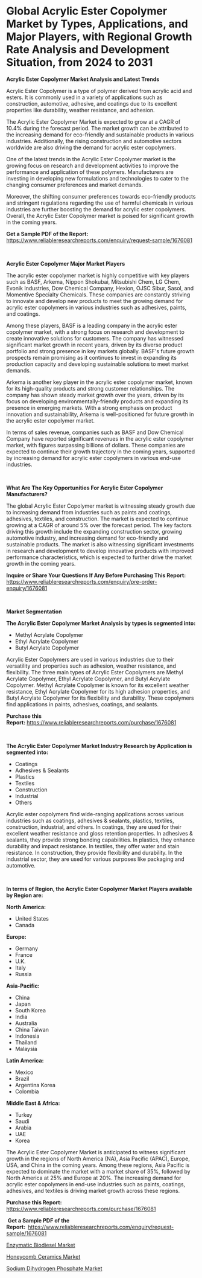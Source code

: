 <p><h1>Global Acrylic Ester Copolymer Market by Types, Applications, and Major Players, with Regional Growth Rate Analysis and Development Situation, from 2024 to 2031</h1></p><p><strong>Acrylic Ester Copolymer Market Analysis and Latest Trends</strong></p>
<p><p>Acrylic Ester Copolymer is a type of polymer derived from acrylic acid and esters. It is commonly used in a variety of applications such as construction, automotive, adhesive, and coatings due to its excellent properties like durability, weather resistance, and adhesion.</p><p>The Acrylic Ester Copolymer Market is expected to grow at a CAGR of 10.4% during the forecast period. The market growth can be attributed to the increasing demand for eco-friendly and sustainable products in various industries. Additionally, the rising construction and automotive sectors worldwide are also driving the demand for acrylic ester copolymers.</p><p>One of the latest trends in the Acrylic Ester Copolymer market is the growing focus on research and development activities to improve the performance and application of these polymers. Manufacturers are investing in developing new formulations and technologies to cater to the changing consumer preferences and market demands.</p><p>Moreover, the shifting consumer preferences towards eco-friendly products and stringent regulations regarding the use of harmful chemicals in various industries are further boosting the demand for acrylic ester copolymers. Overall, the Acrylic Ester Copolymer market is poised for significant growth in the coming years.</p></p>
<p><strong>Get a Sample PDF of the Report:&nbsp;</strong> <a href="https://www.reliableresearchreports.com/enquiry/request-sample/1676081">https://www.reliableresearchreports.com/enquiry/request-sample/1676081</a></p>
<p>&nbsp;</p>
<p><strong>Acrylic Ester Copolymer Major Market Players</strong></p>
<p><p>The acrylic ester copolymer market is highly competitive with key players such as BASF, Arkema, Nippon Shokubai, Mitsubishi Chem, LG Chem, Evonik Industries, Dow Chemical Company, Hexion, OJSC Sibur, Sasol, and Momentive Specialty Chemicals. These companies are constantly striving to innovate and develop new products to meet the growing demand for acrylic ester copolymers in various industries such as adhesives, paints, and coatings.</p><p>Among these players, BASF is a leading company in the acrylic ester copolymer market, with a strong focus on research and development to create innovative solutions for customers. The company has witnessed significant market growth in recent years, driven by its diverse product portfolio and strong presence in key markets globally. BASF's future growth prospects remain promising as it continues to invest in expanding its production capacity and developing sustainable solutions to meet market demands.</p><p>Arkema is another key player in the acrylic ester copolymer market, known for its high-quality products and strong customer relationships. The company has shown steady market growth over the years, driven by its focus on developing environmentally-friendly products and expanding its presence in emerging markets. With a strong emphasis on product innovation and sustainability, Arkema is well-positioned for future growth in the acrylic ester copolymer market.</p><p>In terms of sales revenue, companies such as BASF and Dow Chemical Company have reported significant revenues in the acrylic ester copolymer market, with figures surpassing billions of dollars. These companies are expected to continue their growth trajectory in the coming years, supported by increasing demand for acrylic ester copolymers in various end-use industries.</p></p>
<p>&nbsp;</p>
<p><strong>What Are The Key Opportunities For Acrylic Ester Copolymer Manufacturers?</strong></p>
<p><p>The global Acrylic Ester Copolymer market is witnessing steady growth due to increasing demand from industries such as paints and coatings, adhesives, textiles, and construction. The market is expected to continue growing at a CAGR of around 5% over the forecast period. The key factors driving this growth include the expanding construction sector, growing automotive industry, and increasing demand for eco-friendly and sustainable products. The market is also witnessing significant investments in research and development to develop innovative products with improved performance characteristics, which is expected to further drive the market growth in the coming years.</p></p>
<p><strong>Inquire or Share Your Questions If Any Before Purchasing This Report:</strong> <a href="https://www.reliableresearchreports.com/enquiry/pre-order-enquiry/1676081">https://www.reliableresearchreports.com/enquiry/pre-order-enquiry/1676081</a></p>
<p>&nbsp;</p>
<p><strong>Market Segmentation</strong></p>
<p><strong>The Acrylic Ester Copolymer Market Analysis by types is segmented into:</strong></p>
<p><ul><li>Methyl Acrylate Copolymer</li><li>Ethyl Acrylate Copolymer</li><li>Butyl Acrylate Copolymer</li></ul></p>
<p><p>Acrylic Ester Copolymers are used in various industries due to their versatility and properties such as adhesion, weather resistance, and flexibility. The three main types of Acrylic Ester Copolymers are Methyl Acrylate Copolymer, Ethyl Acrylate Copolymer, and Butyl Acrylate Copolymer. Methyl Acrylate Copolymer is known for its excellent weather resistance, Ethyl Acrylate Copolymer for its high adhesion properties, and Butyl Acrylate Copolymer for its flexibility and durability. These copolymers find applications in paints, adhesives, coatings, and sealants.</p></p>
<p><strong>Purchase this Report:&nbsp;</strong><a href="https://www.reliableresearchreports.com/purchase/1676081">https://www.reliableresearchreports.com/purchase/1676081</a></p>
<p>&nbsp;</p>
<p><strong>The Acrylic Ester Copolymer Market Industry Research by Application is segmented into:</strong></p>
<p><ul><li>Coatings</li><li>Adhesives & Sealants</li><li>Plastics</li><li>Textiles</li><li>Construction</li><li>Industrial</li><li>Others</li></ul></p>
<p><p>Acrylic ester copolymers find wide-ranging applications across various industries such as coatings, adhesives & sealants, plastics, textiles, construction, industrial, and others. In coatings, they are used for their excellent weather resistance and gloss retention properties. In adhesives & sealants, they provide strong bonding capabilities. In plastics, they enhance durability and impact resistance. In textiles, they offer water and stain resistance. In construction, they provide flexibility and durability. In the industrial sector, they are used for various purposes like packaging and automotive.</p></p>
<p>&nbsp;</p>
<p><strong>In terms of Region, the Acrylic Ester Copolymer Market Players available by Region are:</strong></p>
<p>
    <p> <strong> North America: </strong>
        <ul>
            <li>United States</li>
            <li>Canada</li>
        </ul>
        </p> 
    <p> <strong> Europe: </strong>
        <ul>
            <li>Germany</li>
            <li>France</li>
            <li>U.K.</li>
            <li>Italy</li>
            <li>Russia</li>
        </ul>
        </p> 
    <p> <strong> Asia-Pacific: </strong>
        <ul>
            <li>China</li>
            <li>Japan</li>
            <li>South Korea</li>
            <li>India</li>
            <li>Australia</li>
            <li>China Taiwan</li>
            <li>Indonesia</li>
            <li>Thailand</li>
            <li>Malaysia</li>
        </ul>
        </p> 
    <p> <strong> Latin America: </strong>
        <ul>
            <li>Mexico</li>
            <li>Brazil</li>
            <li>Argentina Korea</li>
            <li>Colombia</li>
        </ul>
        </p> 
    <p> <strong> Middle East & Africa: </strong>
        <ul>
            <li>Turkey</li>
            <li>Saudi</li>
            <li>Arabia</li>
            <li>UAE</li>
            <li>Korea</li>
        </ul>
    </p>
    </p>
<p><p>The Acrylic Ester Copolymer Market is anticipated to witness significant growth in the regions of North America (NA), Asia Pacific (APAC), Europe, USA, and China in the coming years. Among these regions, Asia Pacific is expected to dominate the market with a market share of 35%, followed by North America at 25% and Europe at 20%. The increasing demand for acrylic ester copolymers in end-use industries such as paints, coatings, adhesives, and textiles is driving market growth across these regions.</p></p>
<p><strong>Purchase this Report: </strong><a href="https://www.reliableresearchreports.com/purchase/1676081">https://www.reliableresearchreports.com/purchase/1676081</a></p>
<p>&nbsp;<strong>Get a Sample PDF of the Report:&nbsp;&nbsp;</strong><a href="https://www.reliableresearchreports.com/enquiry/request-sample/1676081">https://www.reliableresearchreports.com/enquiry/request-sample/1676081</a></p>
<p><strong></strong></p>
<p><p><a href="https://github.com/peachesmcdowel1/Market-Research-Report-List-1/blob/main/enzymatic-biodiesel-market.md">Enzymatic Biodiesel Market</a></p><p><a href="https://github.com/nicoletavirag/Market-Research-Report-List-2/blob/main/honeycomb-ceramics-market.md">Honeycomb Ceramics Market</a></p><p><a href="https://github.com/redneck06/Market-Research-Report-List-2/blob/main/sodium-dihydrogen-phosphate-market.md">Sodium Dihydrogen Phosphate Market</a></p></p>